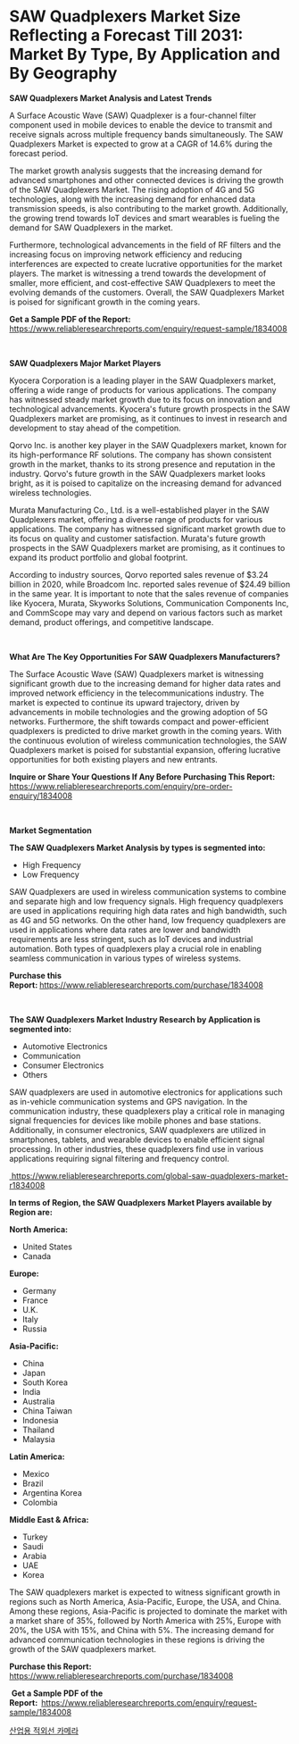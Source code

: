 <p><h1>SAW Quadplexers Market Size Reflecting a Forecast Till 2031: Market By Type, By Application and By Geography</h1></p><p><strong>SAW Quadplexers Market Analysis and Latest Trends</strong></p>
<p><p>A Surface Acoustic Wave (SAW) Quadplexer is a four-channel filter component used in mobile devices to enable the device to transmit and receive signals across multiple frequency bands simultaneously. The SAW Quadplexers Market is expected to grow at a CAGR of 14.6% during the forecast period. </p><p>The market growth analysis suggests that the increasing demand for advanced smartphones and other connected devices is driving the growth of the SAW Quadplexers Market. The rising adoption of 4G and 5G technologies, along with the increasing demand for enhanced data transmission speeds, is also contributing to the market growth. Additionally, the growing trend towards IoT devices and smart wearables is fueling the demand for SAW Quadplexers in the market.</p><p>Furthermore, technological advancements in the field of RF filters and the increasing focus on improving network efficiency and reducing interferences are expected to create lucrative opportunities for the market players. The market is witnessing a trend towards the development of smaller, more efficient, and cost-effective SAW Quadplexers to meet the evolving demands of the customers. Overall, the SAW Quadplexers Market is poised for significant growth in the coming years.</p></p>
<p><strong>Get a Sample PDF of the Report:&nbsp;</strong> <a href="https://www.reliableresearchreports.com/enquiry/request-sample/1834008">https://www.reliableresearchreports.com/enquiry/request-sample/1834008</a></p>
<p>&nbsp;</p>
<p><strong>SAW Quadplexers Major Market Players</strong></p>
<p><p>Kyocera Corporation is a leading player in the SAW Quadplexers market, offering a wide range of products for various applications. The company has witnessed steady market growth due to its focus on innovation and technological advancements. Kyocera's future growth prospects in the SAW Quadplexers market are promising, as it continues to invest in research and development to stay ahead of the competition.</p><p>Qorvo Inc. is another key player in the SAW Quadplexers market, known for its high-performance RF solutions. The company has shown consistent growth in the market, thanks to its strong presence and reputation in the industry. Qorvo's future growth in the SAW Quadplexers market looks bright, as it is poised to capitalize on the increasing demand for advanced wireless technologies.</p><p>Murata Manufacturing Co., Ltd. is a well-established player in the SAW Quadplexers market, offering a diverse range of products for various applications. The company has witnessed significant market growth due to its focus on quality and customer satisfaction. Murata's future growth prospects in the SAW Quadplexers market are promising, as it continues to expand its product portfolio and global footprint.</p><p>According to industry sources, Qorvo reported sales revenue of $3.24 billion in 2020, while Broadcom Inc. reported sales revenue of $24.49 billion in the same year. It is important to note that the sales revenue of companies like Kyocera, Murata, Skyworks Solutions, Communication Components Inc, and CommScope may vary and depend on various factors such as market demand, product offerings, and competitive landscape.</p></p>
<p>&nbsp;</p>
<p><strong>What Are The Key Opportunities For SAW Quadplexers Manufacturers?</strong></p>
<p><p>The Surface Acoustic Wave (SAW) Quadplexers market is witnessing significant growth due to the increasing demand for higher data rates and improved network efficiency in the telecommunications industry. The market is expected to continue its upward trajectory, driven by advancements in mobile technologies and the growing adoption of 5G networks. Furthermore, the shift towards compact and power-efficient quadplexers is predicted to drive market growth in the coming years. With the continuous evolution of wireless communication technologies, the SAW Quadplexers market is poised for substantial expansion, offering lucrative opportunities for both existing players and new entrants.</p></p>
<p><strong>Inquire or Share Your Questions If Any Before Purchasing This Report:</strong> <a href="https://www.reliableresearchreports.com/enquiry/pre-order-enquiry/1834008">https://www.reliableresearchreports.com/enquiry/pre-order-enquiry/1834008</a></p>
<p>&nbsp;</p>
<p><strong>Market Segmentation</strong></p>
<p><strong>The SAW Quadplexers Market Analysis by types is segmented into:</strong></p>
<p><ul><li>High Frequency</li><li>Low Frequency</li></ul></p>
<p><p>SAW Quadplexers are used in wireless communication systems to combine and separate high and low frequency signals. High frequency quadplexers are used in applications requiring high data rates and high bandwidth, such as 4G and 5G networks. On the other hand, low frequency quadplexers are used in applications where data rates are lower and bandwidth requirements are less stringent, such as IoT devices and industrial automation. Both types of quadplexers play a crucial role in enabling seamless communication in various types of wireless systems.</p></p>
<p><strong>Purchase this Report:&nbsp;</strong><a href="https://www.reliableresearchreports.com/purchase/1834008">https://www.reliableresearchreports.com/purchase/1834008</a></p>
<p>&nbsp;</p>
<p><strong>The SAW Quadplexers Market Industry Research by Application is segmented into:</strong></p>
<p><ul><li>Automotive Electronics</li><li>Communication</li><li>Consumer Electronics</li><li>Others</li></ul></p>
<p><p>SAW quadplexers are used in automotive electronics for applications such as in-vehicle communication systems and GPS navigation. In the communication industry, these quadplexers play a critical role in managing signal frequencies for devices like mobile phones and base stations. Additionally, in consumer electronics, SAW quadplexers are utilized in smartphones, tablets, and wearable devices to enable efficient signal processing. In other industries, these quadplexers find use in various applications requiring signal filtering and frequency control.</p></p>
<p><a href="https://www.reliableresearchreports.com/global-saw-quadplexers-market-r1834008">&nbsp;https://www.reliableresearchreports.com/global-saw-quadplexers-market-r1834008</a></p>
<p><strong>In terms of Region, the SAW Quadplexers Market Players available by Region are:</strong></p>
<p>
    <p> <strong> North America: </strong>
        <ul>
            <li>United States</li>
            <li>Canada</li>
        </ul>
        </p> 
    <p> <strong> Europe: </strong>
        <ul>
            <li>Germany</li>
            <li>France</li>
            <li>U.K.</li>
            <li>Italy</li>
            <li>Russia</li>
        </ul>
        </p> 
    <p> <strong> Asia-Pacific: </strong>
        <ul>
            <li>China</li>
            <li>Japan</li>
            <li>South Korea</li>
            <li>India</li>
            <li>Australia</li>
            <li>China Taiwan</li>
            <li>Indonesia</li>
            <li>Thailand</li>
            <li>Malaysia</li>
        </ul>
        </p> 
    <p> <strong> Latin America: </strong>
        <ul>
            <li>Mexico</li>
            <li>Brazil</li>
            <li>Argentina Korea</li>
            <li>Colombia</li>
        </ul>
        </p> 
    <p> <strong> Middle East & Africa: </strong>
        <ul>
            <li>Turkey</li>
            <li>Saudi</li>
            <li>Arabia</li>
            <li>UAE</li>
            <li>Korea</li>
        </ul>
    </p>
    </p>
<p><p>The SAW quadplexers market is expected to witness significant growth in regions such as North America, Asia-Pacific, Europe, the USA, and China. Among these regions, Asia-Pacific is projected to dominate the market with a market share of 35%, followed by North America with 25%, Europe with 20%, the USA with 15%, and China with 5%. The increasing demand for advanced communication technologies in these regions is driving the growth of the SAW quadplexers market.</p></p>
<p><strong>Purchase this Report: </strong><a href="https://www.reliableresearchreports.com/purchase/1834008">https://www.reliableresearchreports.com/purchase/1834008</a></p>
<p>&nbsp;<strong>Get a Sample PDF of the Report:&nbsp;&nbsp;</strong><a href="https://www.reliableresearchreports.com/enquiry/request-sample/1834008">https://www.reliableresearchreports.com/enquiry/request-sample/1834008</a></p>
<p><strong></strong></p>
<p><p><a href="https://github.com/vseigx30c9a1j/Market-Research-Report-List-3/blob/main/2484732185919.md">산업용 적외선 카메라</a></p></p>
